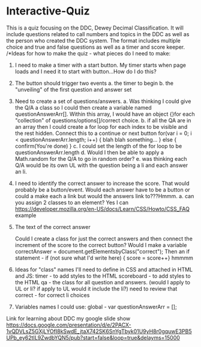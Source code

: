 # Interactive-Quiz
This is a quiz focusing on the DDC, Dewey Decimal Classification. It will include questions related to call numbers and topics in the DDC as well as the person who created the DDC system. The format includes multiple choice and true and false questions as well as a timer and score keeper.
/*Ideas for how to make the quiz - what pieces do I need to make:
1. I need to make a timer with a start button. My timer starts when page loads and I need it to start with button...How do I do this?
2. The button should trigger two events
    a. the timer to begin
    b. the "unveiling" of the first question and answer set

3. Need to create a set of questions/answers. 
    a. Was thinking I could give the Q/A a class so I could then create a variable named questionAnswerArr[]. Within this array, I would have an object {}for each "collection" of questions/options[]/correct choice.
    b. if all the QA are in an array then I could create a for loop for each index to be visible and the rest hidden. Connect this to a continue or next button 
        for(var i = 0; i < questionAnswerArr.length; i++) {
            blah blah something...
            } else {
                confirm(You're done)
        }
    c. I could set the length of the for loop to be questionAnswerArr.length 
    d. Would I then be able to apply a Math.random for the Q/A to go in random order?
    e. was thinking each Q/A would be its own UL with the question being a li and each answer an li.

4. I need to identify the correct answer to increase the score. That would probably be a button/event. Would each answer have to be a button or could a make each a link but would the answers link to???Hmmm.
    a. can you assign 2 classes to an element? Yes I can https://developer.mozilla.org/en-US/docs/Learn/CSS/Howto/CSS_FAQ example  <li class="qa correct">The text of the correct answer</li> 

    Could I create a class for just the correct answers and then connect the increment of the score to the correct button? Would I make a variable correctAnswer = document.getElementsbyClass("correct"); 
    Then an if statement - if (not sure what I'd write here) { score = score++} hmmmm

5. Ideas for "class" names I'll need to define in CSS and attached in HTML and JS:
    timer - to add styles to the HTML
    scoreboard - to add styles to the HTML
    qa - the class for all question and answers. (would I apply to UL or li? if apply to UL would it include the li?) need to review that
    correct - for correct li choices

6. Variables names I could use:
    global  - var questionAnswerArr = [];

Link for learning about DDC my google slide show  https://docs.google.com/presentation/d/e/2PACX-1vQDVLsZ5GXjLYOfI8kSwdE_jtaX742SK6SnYgTbyk01U9yH8r0gquwE3PB5UPb_ey62tIL9ZwdbYQN5/pub?start=false&loop=true&delayms=15000
    
   